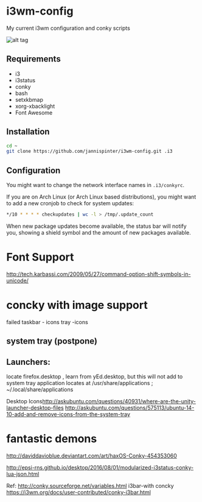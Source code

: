 # i3wm-config
My current i3wm configuration and conky scripts

![alt tag](https://io.pinterjann.is/public/stuff/screenshots/bar_screenshot.png)

## Requirements
- i3
- i3status
- conky
- bash
- setxkbmap
- xorg-xbacklight
- Font Awesome

## Installation
```sh
cd ~
git clone https://github.com/jannispinter/i3wm-config.git .i3
```

## Configuration
You might want to change the network interface names in `.i3/conkyrc`.

If you are on Arch Linux (or Arch Linux based distributions), you might want to add a new cronjob to check for system updates:

```sh
*/10 * * * * checkupdates | wc -l > /tmp/.update_count
```

When new package updates become available, the status bar will notify you, showing a shield symbol and the amount of new packages available.

# Font Support
http://tech.karbassi.com/2009/05/27/command-option-shift-symbols-in-unicode/

# concky with image support
failed
taskbar - icons
tray -icons

## system tray (postpone)

## Launchers:
locate firefox.desktop , learn from yEd.desktop, but this will not add to system tray
application locates at /usr/share/applications ; ~/.local/share/applications

Desktop Icons<http://askubuntu.com/questions/40931/where-are-the-unity-launcher-desktop-files>
<http://askubuntu.com/questions/575113/ubuntu-14-10-add-and-remove-icons-from-the-system-tray>

# fantastic demons
<http://daviddavioblue.deviantart.com/art/haxOS-Conky-454353060>

<http://epsi-rns.github.io/desktop/2016/08/01/modularized-i3status-conky-lua-json.html>

Ref:
<http://conky.sourceforge.net/variables.html>
i3bar-with concky
<https://i3wm.org/docs/user-contributed/conky-i3bar.html>

